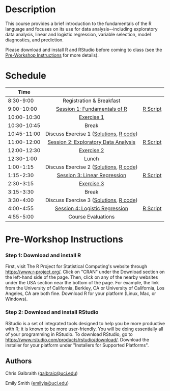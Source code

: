 # Description
This course provides a brief introduction to the fundamentals of the R language and focuses on its use for data analysis--including exploratory data analysis, linear and logistic regression, variable selection, model diagnostics, and prediction.

Please download and install R and RStudio before coming to class (see the [Pre-Workshop Instructions](#Instructions) for more details).


# Schedule
| 	   Time	    |           				|							|
| ------------- | :-----------------------:	| :-----------------------: |   
| 	8:30-9:00  	| Registration & Breakfast	|							|
| 	9:00-10:00	| [Session 1: Fundamentals of R](http://ucidatascienceinitiative.github.io/IDA-with-R/IDA-with-R_Session_1.html)			| [R Script](https://github.com/UCIDataScienceInitiative/IDA-with-R/blob/master/IDA-with-R_Session_1.R) |
| 	10:00-10:30	| [Exercise 1](http://ucidatascienceinitiative.github.io//IDA-with-R/Exercises/IDA-with-R_Exercise_1.html)					| |
| 	10:30-10:45	| Break						| |
| 	10:45-11:00	| Discuss Exercise 1 ([Solutions](http://ucidatascienceinitiative.github.io//IDA-with-R/Solutions/IDA-with-R_Exercise_1_Solutions.html), [R code](https://github.com/UCIDataScienceInitiative/IDA-with-R/blob/master/Solutions/Exercise_1.R))		| |
|   11:00-12:00 | [Session 2: Exploratory Data Analysis](http://ucidatascienceinitiative.github.io/IDA-with-R/IDA-with-R_Session_2.html) 	| [R Script](https://github.com/UCIDataScienceInitiative/IDA-with-R/blob/master/IDA-with-R_Session_2.R) |
| 	12:00-12:30	| [Exercise 2](http://ucidatascienceinitiative.github.io//IDA-with-R/Exercises/IDA-with-R_Exercise_2.html)					| |
| 	12:30-1:00 	| Lunch						| |
| 	1:00-1:15 	| Discuss Exercise 2 ([Solutions](http://ucidatascienceinitiative.github.io//IDA-with-R/Solutions/IDA-with-R_Exercise_2_Solutions.html), [R code](https://github.com/UCIDataScienceInitiative/IDA-with-R/blob/master/Solutions/Exercise_2.R))	| |
| 	1:15-2:30	| [Session 3: Linear Regression](http://ucidatascienceinitiative.github.io/IDA-with-R/IDA-with-R_Session_3.html)			| [R Script](https://github.com/UCIDataScienceInitiative/IDA-with-R/blob/master/IDA-with-R_Session_3.R) |
| 	2:30-3:15	| [Exercise 3](http://ucidatascienceinitiative.github.io//IDA-with-R/Exercises/IDA-with-R_Exercise_3.html)					| |
| 	3:15-3:30	| Break						| |
| 	3:30-4:00	| Discuss Exercise 3 ([Solutions](http://ucidatascienceinitiative.github.io//IDA-with-R/Solutions/IDA-with-R_Exercise_3_Solutions.html), [R code](https://github.com/UCIDataScienceInitiative/IDA-with-R/blob/master/Solutions/Exercise_3.R))	| |
| 	4:00-4:55	| [Session 4: Logistic Regression](http://ucidatascienceinitiative.github.io/IDA-with-R/IDA-with-R_Session_4.html)			| [R Script](https://github.com/UCIDataScienceInitiative/IDA-with-R/blob/master/IDA-with-R_Session_4.R) |
| 	4:55-5:00	| Course Evaluations		| |


# <a name="Instructions"></a>Pre-Workshop Instructions
### Step 1: Download and install R
First, visit The R Project for Statistical Computing's website through <https://www.r-project.org/>. Click on "CRAN" under the Download section on the left-hand side of the page. Then, click on any of the nearby websites under the USA section near the bottom of the page. For example, the link from the University of California, Berkley, CA or University of California, Los Angeles, CA are both fine. Download R for your platform (Linux, Mac, or Windows).

### Step 2: Download and install RStudio
RStudio is a set of integrated tools designed to help you be more productive with R; it is known to be more user-friendly. You will be doing essentially all of your programming in RStudio. To download RStudio, go to <https://www.rstudio.com/products/rstudio/download/>. Download the installer for your platform under "Installers for Supported Platforms".


## Authors
Chris Galbraith (<galbraic@uci.edu>)

Emily Smith (<emilyjs@uci.edu>)
